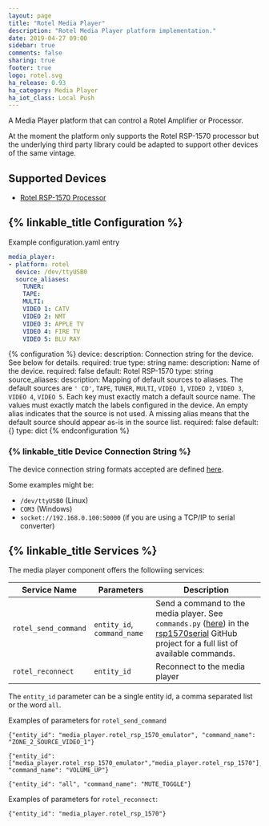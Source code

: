 ```yaml
---
layout: page
title: "Rotel Media Player"
description: "Rotel Media Player platform implementation."
date: 2019-04-27 09:00
sidebar: true
comments: false
sharing: true
footer: true
logo: rotel.svg
ha_release: 0.93
ha_category: Media Player
ha_iot_class: Local Push
---
```


A Media Player platform that can control a Rotel Amplifier or Processor.

At the moment the platform only supports the Rotel RSP-1570 processor but the underlying third party library could be adapted to support other devices of the same vintage.

## Supported Devices

* [Rotel RSP-1570 Processor](http://www.rotel.com/en-gb/product/rsp-1570)

## {% linkable_title Configuration %}

Example configuration.yaml entry

```yaml
media_player:
- platform: rotel
  device: /dev/ttyUSB0
  source_aliases:
    TUNER:
    TAPE:
    MULTI:
    VIDEO 1: CATV
    VIDEO 2: NMT
    VIDEO 3: APPLE TV
    VIDEO 4: FIRE TV
    VIDEO 5: BLU RAY
```

{% configuration %}
device:
  description: Connection string for the device. See below for details.
  required: true
  type: string
name:
  description: Name of the device.
  required: false
  default: Rotel RSP-1570
  type: string
source_aliases:
  description: Mapping of default sources to aliases. The default sources are `' CD'`, `TAPE`, `TUNER`, `MULTI`, `VIDEO 1`, `VIDEO 2`, `VIDEO 3`, `VIDEO 4`, `VIDEO 5`. Each key must exactly match a default source name. The values must exactly match the labels configured in the device.  An empty alias indicates that the source is not used. A missing alias means that the default source should appear as-is in the source list.
  required: false
  default: {}
  type: dict
{% endconfiguration %}

### {% linkable_title Device Connection String %}

The device connection string formats accepted are defined [here](https://pythonhosted.org/pyserial/url_handlers.html).

Some examples might be:

* `/dev/ttyUSB0` (Linux)
* `COM3` (Windows)
* `socket://192.168.0.100:50000` (if you are using a TCP/IP to serial  converter)

## {% linkable_title Services %}

The media player component offers the followiing services:

Service Name | Parameters | Description
-------------|------------|------------
`rotel_send_command`|`entity_id`, `command_name`|Send a command to the media player.   See `commands.py` ([here](https://github.com/pp81381/rsp1570serial/blob/master/rsp1570serial/commands.py)) in the [rsp1570serial](https://github.com/pp81381/rsp1570serial) GitHub project for a full list of available commands.
`rotel_reconnect`|`entity_id`|Reconnect to the media player

The `entity_id` parameter can be a single entity id, a comma separated list or the word `all`.

Examples of parameters for `rotel_send_command`
```
{"entity_id": "media_player.rotel_rsp_1570_emulator", "command_name": "ZONE_2_SOURCE_VIDEO_1"}

{"entity_id": ["media_player.rotel_rsp_1570_emulator","media_player.rotel_rsp_1570"], "command_name": "VOLUME_UP"}

{"entity_id": "all", "command_name": "MUTE_TOGGLE"}
```

Examples of parameters for `rotel_reconnect`:
```
{"entity_id": "media_player.rotel_rsp_1570"}
```
